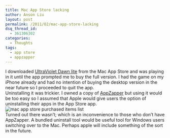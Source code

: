 ```yaml
---
title: Mac App Store lacking
author: Anson Liu
layout: post
permalink: /2011/02/mac-app-store-lacking
dsq_thread_id:
  - 361306302
categories:
  - Thoughts
tags:
  - app store
  - appzapper
---
```

I downloaded <a rel="nofollow" href="http://itunes.apple.com/us/app/ultraviolet-dawn-lite/id414687415?mt=12">UltraViolet Dawn lite</a> from the Mac App Store and was playing in it until the app prompted me to buy the full version. I had the game on my iPhone already and had no intention of buying the desktop version in the near future so I proceeded to quit the app.  
Uninstalling it was trickier. I owned a copy of <a rel="nofollow" href="http://www.appzapper.com/">AppZapper</a> but using it would be too easy so I assumed that Apple would give users the option of uninstalling their apps in the App Store app.  
<img src="https://i1.wp.com/apparentetch.com/wp-content/uploads/2011/02/mac-purchased-items-list.png?resize=500%2C70" alt="mac app store purchased items list" title="mac purchased items list" class="aligncenter size-full wp-image-468" data-recalc-dims="1" />  
Turned out there wasn&#8217;t; which is an inconvenience to those who don&#8217;t have AppZapper. A bundled uninstall tool would be useful tool for Windows users switching over to the Mac. Perhaps apple will include something of the sort in the future.